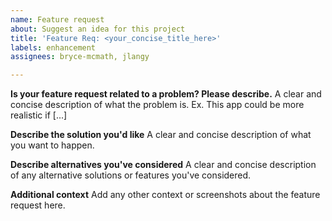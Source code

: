 ```yaml
---
name: Feature request
about: Suggest an idea for this project
title: 'Feature Req: <your_concise_title_here>'
labels: enhancement
assignees: bryce-mcmath, jlangy

---
```


**Is your feature request related to a problem? Please describe.**
A clear and concise description of what the problem is. Ex. This app could be more realistic if [...]

**Describe the solution you'd like**
A clear and concise description of what you want to happen.

**Describe alternatives you've considered**
A clear and concise description of any alternative solutions or features you've considered.

**Additional context**
Add any other context or screenshots about the feature request here.
